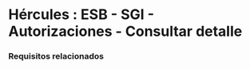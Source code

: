 # Hércules : ESB \- SGI \- Autorizaciones \- Consultar detalle



### Requisitos relacionados






